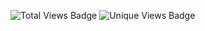 ![Total Views Badge](https://img.shields.io/badge/Total%20Views-2191-blue)
![Unique Views Badge](https://img.shields.io/badge/Unique%20Views-338-green)
